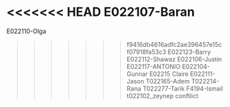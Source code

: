 
<<<<<<< HEAD
E022107-Baran
=======
E022110-Olga
>>>>>>> f9416db4616adfc2ae396457e15cf07918fa53c3
E022123-Barry
E022112-Shawaz
E022106-Justin
E022117-ANTONIO
E022104-Gunnar
E02215 Claire
E022111-Jason
T022165-Adem
T022214-Rana
T022277-Tarik
F4194-Ismail
t022102_zeynep
conftlict
